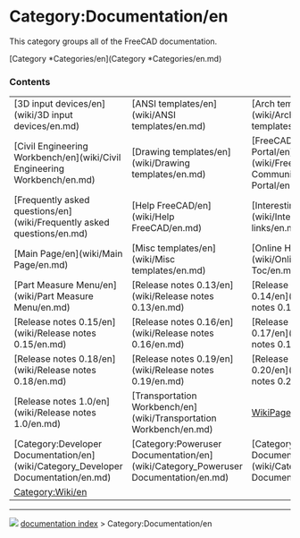 # Category:Documentation/en
This category groups all of the FreeCAD documentation.

[Category   *Categories/en](Category   *Categories/en.md)

### Contents

|     |     |     |
| --- | --- | --- |
| [3D input devices/en](wiki/3D input devices/en.md) | [ANSI templates/en](wiki/ANSI templates/en.md) | [Arch templates/en](wiki/Arch templates/en.md) |
| [Civil Engineering Workbench/en](wiki/Civil Engineering Workbench/en.md) | [Drawing templates/en](wiki/Drawing templates/en.md) | [FreeCAD Community Portal/en](wiki/FreeCAD Community Portal/en.md) |
| [Frequently asked questions/en](wiki/Frequently asked questions/en.md) | [Help FreeCAD/en](wiki/Help FreeCAD/en.md) | [Interesting links/en](wiki/Interesting links/en.md) |
| [Main Page/en](wiki/Main Page/en.md) | [Misc templates/en](wiki/Misc templates/en.md) | [Online Help Toc/en](wiki/Online Help Toc/en.md) |
| [Part Measure Menu/en](wiki/Part Measure Menu/en.md) | [Release notes 0.13/en](wiki/Release notes 0.13/en.md) | [Release notes 0.14/en](wiki/Release notes 0.14/en.md) |
| [Release notes 0.15/en](wiki/Release notes 0.15/en.md) | [Release notes 0.16/en](wiki/Release notes 0.16/en.md) | [Release notes 0.17/en](wiki/Release notes 0.17/en.md) |
| [Release notes 0.18/en](wiki/Release notes 0.18/en.md) | [Release notes 0.19/en](wiki/Release notes 0.19/en.md) | [Release notes 0.20/en](wiki/Release notes 0.20/en.md) |
| [Release notes 1.0/en](wiki/Release notes 1.0/en.md) | [Transportation Workbench/en](wiki/Transportation Workbench/en.md) | [WikiPages/en](wiki/WikiPages/en.md) |
| [Category:Developer Documentation/en](wiki/Category_Developer Documentation/en.md) | [Category:Poweruser Documentation/en](wiki/Category_Poweruser Documentation/en.md) | [Category:User Documentation/en](wiki/Category_User Documentation/en.md) |
| [Category:Wiki/en](wiki/Category_Wiki/en.md) |



---
![](images/Right_arrow.png) [documentation index](../README.md) > Category:Documentation/en
